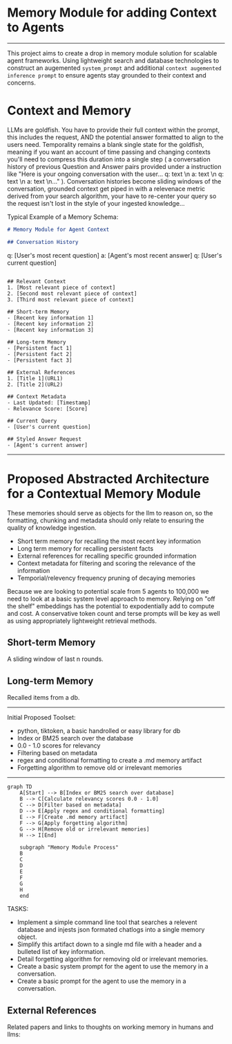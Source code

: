 # Memory Module for adding Context to Agents
---

This project aims to create a drop in memory module solution for scalable agent frameworks. Using lightweight search and database technologies to construct an augemented `system_prompt` and additional `context augemented inference prompt` to ensure agents stay grounded to their context and concerns.

# Context and Memory 

LLMs are goldfish. You have to provide their full context within the prompt, this includes the request, AND the potential answer formatted to align to the users need. Temporality remains a blank single state for the goldfish, meaning if you want an account of time passing and changing contexts you'll need to compress this duration into a single step ( a conversation history of previous Question and Answer pairs provided under a instruction like "Here is your ongoing conversation with the user... q: text \n a: text \n q: text \n a: text \n..." ). Conversation histories become sliding windows of the conversation, grounded context get piped in with a relevenace metric derived from your search algorithm, your have to re-center your query so the request isn't lost in the style of your ingested knowledge... 

Typical Example of a Memory Schema:

```md
# Memory Module for Agent Context

## Conversation History
```
q: [User's most recent question]
a: [Agent's most recent answer]
q: [User's current question]
```

## Relevant Context
1. [Most relevant piece of context]
2. [Second most relevant piece of context]
3. [Third most relevant piece of context]

## Short-term Memory
- [Recent key information 1]
- [Recent key information 2]
- [Recent key information 3]

## Long-term Memory
- [Persistent fact 1]
- [Persistent fact 2]
- [Persistent fact 3]

## External References
1. [Title 1](URL1)
2. [Title 2](URL2)

## Context Metadata
- Last Updated: [Timestamp]
- Relevance Score: [Score]

## Current Query
- [User's current question]

## Styled Answer Request
- [Agent's current answer]

```

---

# Proposed Abstracted Architecture for a Contextual Memory Module

These memories should serve as objects for the llm to reason on, so the formatting, chunking and metadata should only relate to ensuring the quality of knowledge ingestion.

- Short term memory for recalling the most recent key information
- Long term memory for recalling persistent facts
- External references for recalling specific grounded information
- Context metadata for filtering and scoring the relevance of the information
- Temporial/relevency frequency pruning of decaying memories

Because we are looking to potential scale from 5 agents to 100,000 we need to look at a basic system level approach to memory. Relying on "off the shelf" embeddings has the potential to expodentially add to compute and cost. A conservative token count and terse prompts will be key as well as using appropriately lightweight retrieval methods. 

## Short-term Memory

A sliding window of last n rounds.

## Long-term Memory

Recalled items from a db.

---

Initial Proposed Toolset:

- python, tiktoken, a basic handrolled or easy library for db
- Index or BM25 search over the database
- 0.0 - 1.0 scores for relevancy
- Filtering based on metadata
- regex and conditional formatting to create a .md memory artifact
- Forgetting algorithm to remove old or irrelevant memories

---

```mermaid
graph TD
    A[Start] --> B[Index or BM25 search over database]
    B --> C[Calculate relevancy scores 0.0 - 1.0]
    C --> D[Filter based on metadata]
    D --> E[Apply regex and conditional formatting]
    E --> F[Create .md memory artifact]
    F --> G[Apply forgetting algorithm]
    G --> H[Remove old or irrelevant memories]
    H --> I[End]

    subgraph "Memory Module Process"
    B
    C
    D
    E
    F
    G
    H
    end
```

TASKS:

- Implement a simple command line tool that searches a relevent database and injests json formated chatlogs into a single memory object.
- Simplify this artifact down to a single md file with a header and a bulleted list of key information.
- Detail forgetting algorithm for removing old or irrelevant memories.
- Create a basic system prompt for the agent to use the memory in a conversation.
- Create a basic prompt for the agent to use the memory in a conversation.

## External References

Related papers and links to thoughts on working memory in humans and llms:


